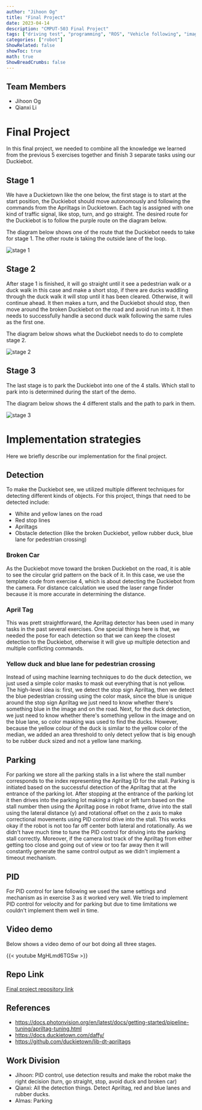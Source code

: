 ```yaml
---
author: "Jihoon Og"
title: "Final Project"
date: 2023-04-14
description: "CMPUT-503 Final Project"
tags: ["driving test", "programming", "ROS", "Vehicle following", "image recognition", "apriltag"]
categories: ["robot"]
ShowRelated: false
showToc: true
math: true
ShowBreadCrumbs: false
---
```


## Team Members

* Jihoon Og
* Qianxi Li

# Final Project

In this final project, we needed to combine all the knowledge we learned from the previous 5 exercises together and finish 3 separate tasks using our Duckiebot.

## Stage 1

We have a Duckietown like the one below, the first stage is to start at the start position, the Duckiebot should move autonomously and following the commands from the Apriltags in Duckietown. Each tag is assigned with one kind of traffic signal, like stop, turn, and go straight. The desired route for the Duckiebot is to follow the purple route on the diagram below.

The diagram below shows one of the route that the Duckiebot needs to take for stage 1. The other route is taking the outside lane of the loop.

![stage 1](/uploads/stage_1.png)

## Stage 2

After stage 1 is finished, it will go straight until it see a pedestrian walk or a duck walk in this case and make a short stop, if there are ducks waddling through the duck walk it will stop until it has been cleared. Otherwise, it will continue ahead. It then makes a turn, and the Duckiebot should stop, then move around the broken Duckiebot on the road and avoid run into it. It then needs to successfully handle a second duck walk following the same rules as the first one.

The diagram below shows what the Duckiebot needs to do to complete stage 2.

![stage 2](/uploads/stage_2.png)

## Stage 3

The last stage is to park the Duckiebot into one of the 4 stalls. Which stall to park into is determined during the start of the demo.

The diagram below shows the 4 different stalls and the path to park in them.

![stage 3](/uploads/stage_3.png)

# Implementation strategies

Here we briefly describe our implementation for the final project.
## Detection

To make the Duckiebot see, we utilized multiple different techniques for detecting different kinds of objects.
For this project, things that need to be detected include:

* White and yellow lanes on the road
* Red stop lines
* Apriltags
* Obstacle detection (like the broken Duckiebot, yellow rubber duck, blue lane for pedestrian crossing)

### Broken Car

As the Duckiebot move toward the broken Duckiebot on the road, it is able to see the circular grid pattern on the back of it. In this case, we use the template code from exercise 4, which is about detecting the Duckiebot from the camera. For distance calculation we used the laser range finder because it is more accurate in determining the distance.

### April Tag

This was prett straightforward, the Apriltag detector has been used in many tasks in the past several exercises. One special things here is that, we needed the pose for each detection so that we can keep the closest detection to the Duckiebot, otherwise it will give up multiple detection and multiple conflicting commands.

### Yellow duck and blue lane for pedestrian crossing

Instead of using machine learning techniques to do the duck detection, we just used a simple color masks to mask out everything that is not yellow. The high-level idea is: first, we detect the stop sign Apriltag, then we detect the blue pedestrian crossing using the color mask, since the blue is unique around the stop sign Apriltag we just need to know whether there's something blue in the image and on the road. Next, for the duck detection, we just need to know whether there's something yellow in the image and on the blue lane, so color masking was used to find the ducks. However, because the yellow colour of the duck is similar to the yellow color of the median, we added an area threshold to only detect yellow that is big enough to be rubber duck sized and not a yellow lane marking.

## Parking

For parking we store all the parking stalls in a list where the stall number corresponds to the index representing the Apriltag ID for the stall.
Parking is initiated based on the successful detection of the Apriltag that at the entrance of the parking lot.
After stopping at the entrance of the parking lot it then drives into the parking lot making a right or left turn based on the stall number then using the Apriltag pose in robot frame, drive into the stall using the lateral distance (y) and rotational offset on the z axis to make correctional movements using PID control drive into the stall. This works okay if the robot is not too far off center both lateral and rotationally. As we didn't have much time to tune the PID control for driving into the parking stall correctly. Moreover, if the camera lost track of the Apriltag from either getting too close and going out of view or too far away then it will constantly generate the same control output as we didn't implement a timeout mechanism.

## PID

For PID control for lane following we used the same settings and mechanism as in exercise 3 as it worked very well. We tried to implement PID control for velocity and for parking but due to time limitations we couldn't implement them well in time.

## Video demo

Below shows a video demo of our bot doing all three stages.

{{< youtube MgHLmd6TGSw >}}

## Repo Link

[Final project repository link](https://github.com/jihoonog/CMPUT-503-Final-Project)

## References

- https://docs.photonvision.org/en/latest/docs/getting-started/pipeline-tuning/apriltag-tuning.html
- https://docs.duckietown.com/daffy/
- https://github.com/duckietown/lib-dt-apriltags

## Work Division

- Jihoon: PID control, use detection results and make the robot make the right decision (turn, go straight, stop, avoid duck and broken car)
- Qianxi: All the detection things. Detect Apriltag, red and blue lanes and rubber ducks.
- Almas: Parking